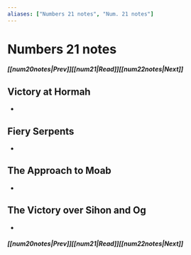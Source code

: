 ```yaml
---
aliases: ["Numbers 21 notes", "Num. 21 notes"]
---
```

# Numbers 21 notes
##### <span class=arrow-left></span>[[num20notes|Prev]]<span class=navigation-separator></span>[[num21|Read]]<span class=navigation-separator></span>[[num22notes|Next]]<span class=arrow-right></span>
## Victory at Hormah
- 
## Fiery Serpents
- 
## The Approach to Moab
- 
## The Victory over Sihon and Og
- 
##### <span class=arrow-left></span>[[num20notes|Prev]]<span class=navigation-separator></span>[[num21|Read]]<span class=navigation-separator></span>[[num22notes|Next]]<span class=arrow-right></span>